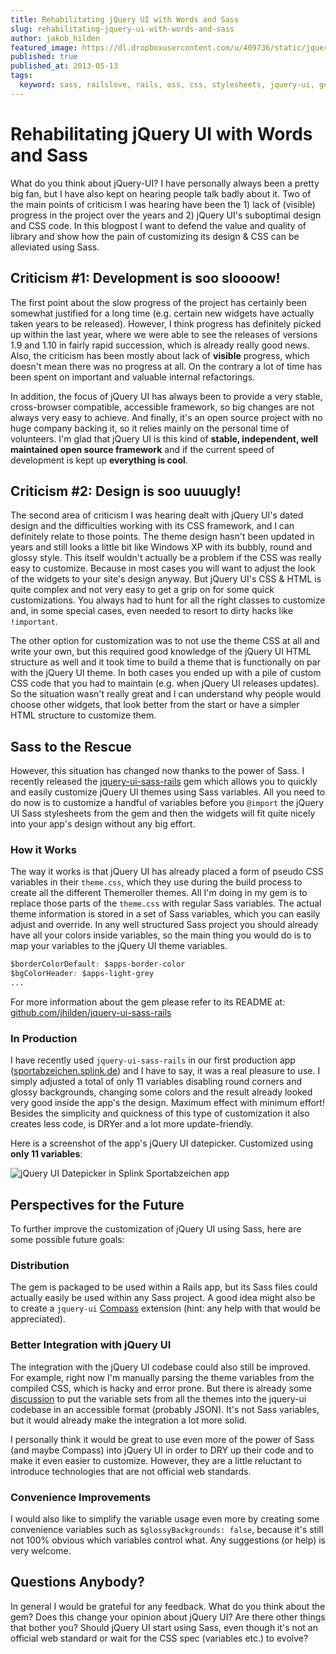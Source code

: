 ```yaml
---
title: Rehabilitating jQuery UI with Words and Sass
slug: rehabilitating-jquery-ui-with-words-and-sass
author: jakob_hilden
featured_image: https://dl.dropboxusercontent.com/u/409736/static/jquery-ui-sass-rails.png
published: true
published_at: 2013-05-13
tags:
  keyword: sass, railslove, rails, oss, css, stylesheets, jquery-ui, gem, javascript, ui, frontend
---
```


# Rehabilitating jQuery UI with Words and Sass

What do you think about jQuery-UI?  I have personally always been a pretty big fan, but I have also kept on hearing people talk badly about it.  Two of the main points of criticism I was hearing have been the 1) lack of (visible) progress in the project over the years and 2) jQuery UI's suboptimal design and CSS code.  In this blogpost I want to defend the value and quality of library and show how the pain of customizing its design & CSS can be alleviated using Sass.

## Criticism #1:  Development is soo sloooow!

The first point about the slow progress of the project has certainly been somewhat justified for a long time (e.g. certain new widgets have actually taken years to be released).  However, I think progress has definitely picked up within the last year, where we were able to see the releases of versions 1.9 and 1.10 in fairly rapid succession, which is already really good news.  Also, the criticism has been mostly about lack of **visible** progress, which doesn't mean there was no progress at all.  On the contrary a lot of time has been spent on important and valuable internal refactorings.

In addition, the focus of jQuery UI has always been to provide a very stable, cross-browser compatible, accessible framework, so big changes are not always very easy to achieve.  And finally, it's an open source project with no huge company backing it, so it relies mainly on the personal time of volunteers.  I'm glad that jQuery UI is this kind of **stable, independent, well maintained open source framework** and if the current speed of development is kept up **everything is cool**.

## Criticism #2:  Design is soo uuuugly!

The second area of criticism I was hearing dealt with jQuery UI's dated design and the difficulties working with its CSS framework, and I can definitely relate to those points.  The theme design hasn't been updated in years and still looks a little bit like Windows XP with its bubbly, round and glossy style.  This itself wouldn't actually be a problem if the CSS was really easy to customize.  Because in most cases you will want to adjust the look of the widgets to your site's design anyway.  But jQuery UI's CSS & HTML is quite complex and not very easy to get a grip on for some quick customizations.  You always had to hunt for all the right classes to customize and, in some special cases, even needed to resort to dirty hacks like `!important`.

The other option for customization was to not use the theme CSS at all and write your own, but this required good knowledge of the jQuery UI HTML structure as well and it took time to build a theme that is functionally on par with the jQuery UI theme.  In both cases you ended up with a pile of custom CSS code that you had to maintain (e.g. when jQuery UI releases updates).  So the situation wasn't really great and I can understand why people would choose other widgets, that look better from the start or have a simpler HTML structure to customize them.

## Sass to the Rescue

However, this situation has changed now thanks to the power of Sass.  I recently released the [jquery-ui-sass-rails](https://github.com/jhilden/jquery-ui-sass-rails) gem which allows you to quickly and easily customize jQuery UI themes using Sass variables.  All you need to do now is to customize a handful of variables before you `@import` the jQuery UI Sass stylesheets from the gem and then the widgets will fit quite nicely into your app's design without any big effort.

### How it Works

The way it works is that jQuery UI has already placed a form of pseudo CSS variables in their `theme.css`, which they use during the build process to create all the different Themeroller themes.  All I'm doing in my gem is to replace those parts of the `theme.css` with regular Sass variables.  The actual theme information is stored in a set of Sass variables, which you can easily adjust and override.  In any well structured Sass project you should already have all your colors inside variables, so the main thing you would do is to map your variables to the jQuery UI theme variables.

```css
$borderColorDefault: $apps-border-color
$bgColorHeader: $apps-light-grey
...
```
For more information about the gem please refer to its README at: [github.com/jhilden/jquery-ui-sass-rails](https://github.com/jhilden/jquery-ui-sass-rails)

### In Production

I have recently used `jquery-ui-sass-rails` in our first production app ([sportabzeichen.splink.de](http://sportabzeichen.splink.de)) and I have to say, it was a real pleasure to use.  I simply adjusted a total of only 11 variables disabling round corners and glossy backgrounds, changing some colors and the result already looked very good inside the app's the design.  Maximum effect with minimum effort!  Besides the simplicity and quickness of this type of customization it also creates less code, is DRYer and a lot more update-friendly.

Here is a screenshot of the app's jQuery UI datepicker.  Customized using **only 11 variables**:

![jQuery UI Datepicker in Splink Sportabzeichen app](https://dl.dropboxusercontent.com/u/409736/static/splink_sportabzeichen_datepicker.png)

## Perspectives for the Future

To further improve the customization of jQuery UI using Sass, here are some possible future goals:

### Distribution

The gem is packaged to be used within a Rails app, but its Sass files could actually easily be used within any Sass project.  A good idea might also be to create a `jquery-ui` [Compass](http://compass-style.org/) extension (hint: any help with that would be appreciated).

### Better Integration with jQuery UI

The integration with the jQuery UI codebase could also still be improved.  For example, right now I'm manually parsing the theme variables from the compiled CSS, which is hacky and error prone.  But there is already some [discussion](https://github.com/jquery/download.jqueryui.com/issues/36) to put the variable sets from all the themes into the jquery-ui codebase in an accessible format (probably JSON).  It's not Sass variables, but it would already make the integration a lot more solid.

I personally think it would be great to use even more of the power of Sass (and maybe Compass) into jQuery UI in order to DRY up their code and to make it even easier to customize.  However, they are a little reluctant to introduce technologies that are not official web standards.

### Convenience Improvements

I would also like to simplify the variable usage even more by creating some convenience variables such as `$glossyBackgrounds: false`, because it's still not 100% obvious which variables control what.  Any suggestions (or help) is very welcome.

## Questions Anybody?

In general I would be grateful for any feedback.  What do you think about the gem?  Does this change your opinion about jQuery UI?  Are there other things that bother you?  Should jQuery UI start using Sass, even though it's not an official web standard or wait for the CSS spec (variables etc.) to evolve?
